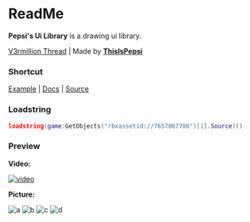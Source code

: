 # ReadMe
**Pepsi's Ui Library** is a drawing ui library.

[V3rmillion Thread](https://v3rmillion.net/showthread.php?pid=8050402#pid8050402) | 
Made by [**ThisIsPepsi**](https://v3rmillion.net/member.php?action=profile&uid=934481)

### Shortcut
[Example](https://raw.githubusercontent.com/GhostDuckyy/Ui-Librarys/main/Pepsi/example.lua) | [Docs](https://raw.githubusercontent.com/GhostDuckyy/Ui-Librarys/main/Pepsi/documentation.lua) | [Source](https://raw.githubusercontent.com/GhostDuckyy/Ui-Librarys/main/Pepsi/source.lua)
### Loadstring
```lua
loadstring(game:GetObjects("rbxassetid://7657867786")[1].Source)()
```
### Preview
**Video:**

[![video](https://img.youtube.com/vi/182Z-ydB90o/0.jpg)](https://www.youtube.com/watch?v=182Z-ydB90o)

**Picture:**

![a](https://media.discordapp.net/attachments/893642008869076992/895006355151270000/unknown.png)
![b](https://media.discordapp.net/attachments/893642008869076992/895006538144555058/unknown.png)
![c](https://media.discordapp.net/attachments/893642008869076992/895006694504034325/unknown.png)
![d](https://media.discordapp.net/attachments/893642008869076992/895006856517386282/unknown.png)
